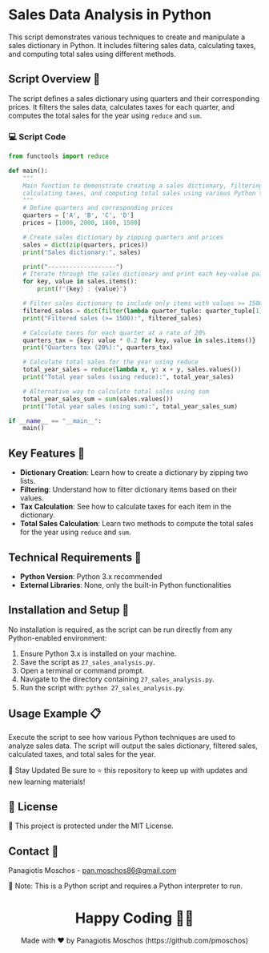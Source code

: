 # Sales Data Analysis in Python

This script demonstrates various techniques to create and manipulate a sales dictionary in Python. It includes filtering sales data, calculating taxes, and computing total sales using different methods.

## Script Overview 📘

The script defines a sales dictionary using quarters and their corresponding prices. It filters the sales data, calculates taxes for each quarter, and computes the total sales for the year using `reduce` and `sum`.

### :computer: Script Code

```python
from functools import reduce

def main():
    """
    Main function to demonstrate creating a sales dictionary, filtering sales,
    calculating taxes, and computing total sales using various Python techniques.
    """
    # Define quarters and corresponding prices
    quarters = ['A', 'B', 'C', 'D']
    prices = [1000, 2000, 1800, 1500]

    # Create sales dictionary by zipping quarters and prices
    sales = dict(zip(quarters, prices))
    print("Sales dictionary:", sales)

    print("-------------------")
    # Iterate through the sales dictionary and print each key-value pair
    for key, value in sales.items():
        print(f"{key} : {value}")

    # Filter sales dictionary to include only items with values >= 1500
    filtered_sales = dict(filter(lambda quarter_tuple: quarter_tuple[1] >= 1500, sales.items()))
    print("Filtered sales (>= 1500):", filtered_sales)

    # Calculate taxes for each quarter at a rate of 20%
    quarters_tax = {key: value * 0.2 for key, value in sales.items()}
    print("Quarters tax (20%):", quarters_tax)

    # Calculate total sales for the year using reduce
    total_year_sales = reduce(lambda x, y: x + y, sales.values())
    print("Total year sales (using reduce):", total_year_sales)

    # Alternative way to calculate total sales using sum
    total_year_sales_sum = sum(sales.values())
    print("Total year sales (using sum):", total_year_sales_sum)

if __name__ == "__main__":
    main()
```

## Key Features 🌟
- **Dictionary Creation**: Learn how to create a dictionary by zipping two lists.
- **Filtering**: Understand how to filter dictionary items based on their values.
- **Tax Calculation**: See how to calculate taxes for each item in the dictionary.
- **Total Sales Calculation**: Learn two methods to compute the total sales for the year using `reduce` and `sum`.

## Technical Requirements 🔧
- **Python Version**: Python 3.x recommended
- **External Libraries**: None, only the built-in Python functionalities

## Installation and Setup 🚀
No installation is required, as the script can be run directly from any Python-enabled environment:

1. Ensure Python 3.x is installed on your machine.
2. Save the script as `27_sales_analysis.py`.
3. Open a terminal or command prompt.
4. Navigate to the directory containing `27_sales_analysis.py`.
5. Run the script with: `python 27_sales_analysis.py`.

## Usage Example 📋
Execute the script to see how various Python techniques are used to analyze sales data. The script will output the sales dictionary, filtered sales, calculated taxes, and total sales for the year.

📢 Stay Updated
Be sure to ⭐ this repository to keep up with updates and new learning materials!

## 📄 License
🔐 This project is protected under the MIT License.

## Contact 📧
Panagiotis Moschos - pan.moschos86@gmail.com

🔗 Note: This is a Python script and requires a Python interpreter to run.

<h1 align="center">Happy Coding 👨‍💻</h1>
<p align="center">
  Made with ❤️ by Panagiotis Moschos (https://github.com/pmoschos)
</p>
